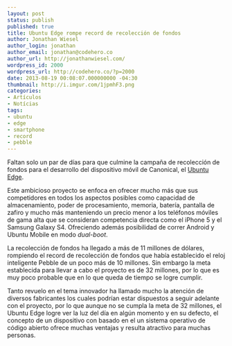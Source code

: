 ```yaml
---
layout: post
status: publish
published: true
title: Ubuntu Edge rompe record de recolección de fondos
author: Jonathan Wiesel
author_login: jonathan
author_email: jonathan@codehero.co
author_url: http://jonathanwiesel.com/
wordpress_id: 2000
wordpress_url: http://codehero.co/?p=2000
date: 2013-08-19 00:08:07.000000000 -04:30
thumbnail: http://i.imgur.com/1jpmhF3.png
categories:
- Artículos
- Notícias
tags:
- ubuntu
- edge
- smartphone
- record
- pebble
---
```

<p>Faltan solo un par de días para que culmine la campaña de recolección de fondos para el desarrollo del dispositivo móvil de Canonical, el <a href="http://www.indiegogo.com/projects/ubuntu-edge">Ubuntu Edge</a>.</p>

<p>Este ambicioso proyecto se enfoca en ofrecer mucho más que sus competidores en todos los aspectos posibles como capacidad de almacenamiento, poder de procesamiento, memoria, batería, pantalla de zafiro y mucho más manteniendo un precio menor a los teléfonos móviles de gama alta que se consideran competencia directa como el iPhone 5 y el Samsung Galaxy S4. Ofreciendo además posibilidad de correr Android y Ubuntu Mobile en modo <em>dual-boot</em>.</p>

<p>La recolección de fondos ha llegado a más de 11 millones de dólares, rompiendo el record de recolección de fondos que había establecido el reloj inteligente Pebble de un poco más de 10 millones. Sin embargo la meta establecida para llevar a cabo el proyecto es de 32 millones, por lo que es muy poco probable que en lo que queda de tiempo se logre cumplir.</p>

<p>Tanto revuelo en el tema innovador ha llamado mucho la atención de diversos fabricantes los cuales podrían estar dispuestos a seguir adelante con el proyecto, por lo que aunque no se cumpla la meta de 32 millones, el Ubuntu Edge logre ver la luz del día en algún momento y en su defecto, el concepto de un dispositivo con basado en el un sistema operativo de código abierto ofrece muchas ventajas y resulta atractivo para muchas personas.</p>
